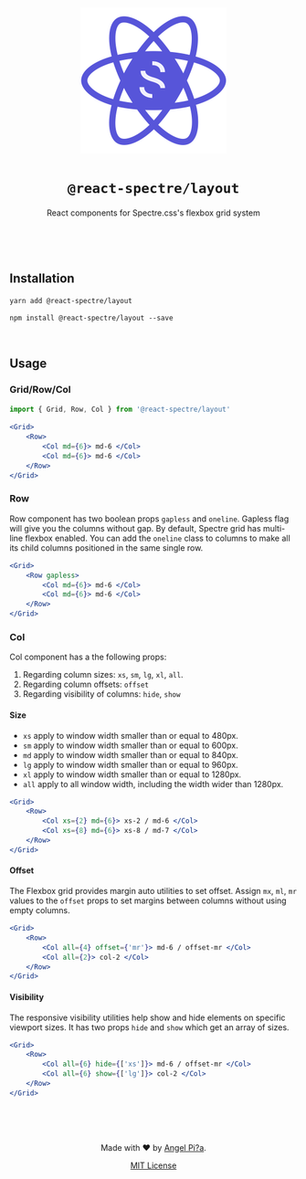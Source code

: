 <div align=center>
<img src="assets/react-spectre-logo.png" width="256" height="256">

# `@react-spectre/layout`
React components for Spectre.css's flexbox grid system

<br><br><br>
</div>

## Installation

```shell
yarn add @react-spectre/layout
```

```shell
npm install @react-spectre/layout --save
```

<br>

## Usage

### Grid/Row/Col

```js
import { Grid, Row, Col } from '@react-spectre/layout'
```

```jsx
<Grid>
    <Row>
        <Col md={6}> md-6 </Col>
        <Col md={6}> md-6 </Col>
    </Row>
</Grid>
```

### Row

Row component has two boolean props `gapless` and `oneline`. Gapless flag will give you the columns without gap.
By default, Spectre grid has multi-line flexbox enabled. You can add the `oneline` class to columns to make all its child columns positioned in the same single row.


```jsx
<Grid>
    <Row gapless>
        <Col md={6}> md-6 </Col>
        <Col md={6}> md-6 </Col>
    </Row>
</Grid>
```

### Col

Col component has a the following props:
1. Regarding column sizes: `xs`, `sm`, `lg`, `xl`, `all`.
2. Regarding column offsets: `offset`
3. Regarding visibility of columns: `hide`, `show`

#### Size

* `xs` apply to window width smaller than or equal to 480px.
* `sm` apply to window width smaller than or equal to 600px.
* `md` apply to window width smaller than or equal to 840px.
* `lg` apply to window width smaller than or equal to 960px.
* `xl` apply to window width smaller than or equal to 1280px.
* `all` apply to all window width, including the width wider than 1280px.


```jsx
<Grid>
    <Row>
        <Col xs={2} md={6}> xs-2 / md-6 </Col>
        <Col xs={8} md={6}> xs-8 / md-7 </Col>
    </Row>
</Grid>
```

#### Offset

The Flexbox grid provides margin auto utilities to set offset. Assign `mx`, `ml`, `mr` values to the `offset` props to set margins between columns without using empty columns.

```jsx
<Grid>
    <Row>
        <Col all={4} offset={'mr'}> md-6 / offset-mr </Col>
        <Col all={2}> col-2 </Col>
    </Row>
</Grid>
```

#### Visibility

The responsive visibility utilities help show and hide elements on specific viewport sizes.
It has two props `hide` and `show` which get an array of sizes.

```jsx
<Grid>
    <Row>
        <Col all={6} hide={['xs']}> md-6 / offset-mr </Col>
        <Col all={6} show={['lg']}> col-2 </Col>
    </Row>
</Grid>
```

<div align=center>
<br><br><br>

Made with :heart: by [Angel Pi?a](https://github.com/0aps).

[MIT License](LICENSE)

</div>
